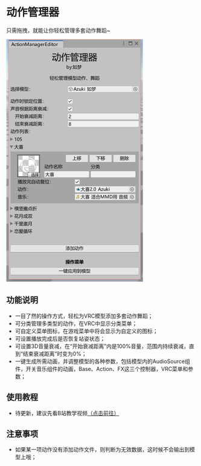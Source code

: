 # 动作管理器

只需拖拽，就能让你轻松管理多套动作舞蹈~

![ActionManager](0.png)

## 功能说明

- 一目了然的操作方式，轻松为VRC模型添加多套动作舞蹈；
- 可分类管理多类型的动作，在VRC中显示分类菜单；
- 可自定义菜单图标，在游戏菜单中将会显示为自定义的图标；
- 可设置播放完成后是否恢复站姿状态；
- 可设置3D音量衰减，在“开始衰减距离”内是100%音量，范围内持续衰减，直到“结束衰减距离”时变为0%；
- 一键生成所需动画，并调整模型的各种参数，包括模型内的AudioSource组件，开关音乐组件的动画，Base、Action、FX这三个控制器，VRC菜单和参数；

## 使用教程

- 待更新，建议先看B站教学视频[（点击前往）](https://www.bilibili.com/video/BV1f3411s7nR)

## 注意事项

- 如果某一项动作没有添加动作文件，则判断为无效数据，这时候不会输出到模型上哦；
